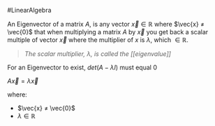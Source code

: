 #LinearAlgebra 

An Eigenvector of a matrix $A$, is any vector $\vec{x} \in \mathbb{R}$ where $\vec{x} ≠ \vec{0}$  that when multiplying a matrix $A$ by $\vec{x}$ you get back a scalar multiple of vector $\vec{x}$ where the multiplier of $x$ is $\lambda$, which $\in \mathbb{R}$.

> *The scalar multiplier, $\lambda$, is called the [[eigenvalue]]*

For an Eigenvector to exist, $det(A - \lambda I)$ must equal $0$

$A\vec{x} = \lambda\vec{x}$

where:

- $\vec{x} ≠ \vec{0}$
- $\lambda \in \mathbb{R}$